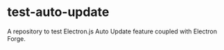 # test-auto-update
A repository to test Electron.js Auto Update feature coupled with Electron Forge.
